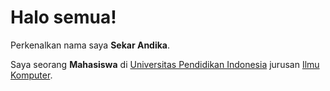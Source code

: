 # Halo semua! 

Perkenalkan nama saya **Sekar Andika**.  

Saya seorang **Mahasiswa** di [Universitas Pendidikan Indonesia](https://www.upi.edu/) jurusan [Ilmu Komputer](https://cs.upi.edu/).
